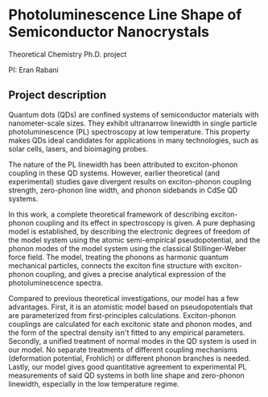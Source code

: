 # Photoluminescence Line Shape of Semiconductor Nanocrystals
Theoretical Chemistry Ph.D. project

PI: Eran Rabani

## Project description
Quantum dots (QDs) are confined systems of semiconductor materials with nanometer-scale sizes. They exhibit ultranarrow linewidth in single particle photoluminescence (PL) spectroscopy at low temperature. This property makes QDs ideal candidates for applications in many technologies, such as solar cells, lasers, and bioimaging probes. 

The nature of the PL linewidth has been attributed to exciton-phonon coupling in these QD systems. However, earlier theoretical (and experimental) studies gave divergent results on exciton-phonon coupling strength, zero-phonon line width, and phonon sidebands in CdSe QD systems. 

In this work, a complete theoretical framework of describing exciton-phonon coupling and its effect in spectroscopy is given. A pure dephasing model is established, by describing the electronic degrees of freedom of the model system using the atomic semi-empirical pseudopotential, and the phonon modes of the model system using the classical Stillinger-Weber force field. The model, treating the phonons as harmonic quantum mechanical particles, connects the exciton fine structure with exciton-phonon coupling, and gives a precise analytical expression of the photoluminescence spectra.

Compared to previous theoretical investigations, our model has a few advantages. First, it is an atomistic model based on pseudopotentials that are parameterized from first-principles calculations. Exciton-phonon couplings are calculated for each excitonic state and phonon modes, and the form of the spectral density isn't fitted to any empirical parameters. Secondly, a unified treatment of normal modes in the QD system is used in our model. No separate treatments of
different coupling mechanisms (deformation potential, Frohlich) or different phonon branches is needed. Lastly, our model gives good quantitative agreement to experimental PL measurements of said QD systems in both line shape and zero-phonon linewidth, especially in the low temperature regime. 
